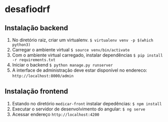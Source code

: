 # desafiodrf

## Instalação backend

1. No diretório raiz, criar um virtualenv.
`$ virtualenv venv -p $(which python3)`
2. Carregar o ambiente virtual
`$ source venv/bin/activate`
3. Com o ambiente virtual carregado,  instalar dependências
`$ pip install -r requirements.txt`
4. Iniciar o backend
`$ python manage.py runserver`
5. A interface de administração deve estar disponível no endereco:
`http://localhost:8000/admin`



## Instalação frontend

1. Estando no diretório `medicar-front` instalar depedências:
`$ npm install`
2. Executar o servidor de desenvolvimento do angular:
`$ ng serve`
3. Acessar endereço `http://localhost:4200`
